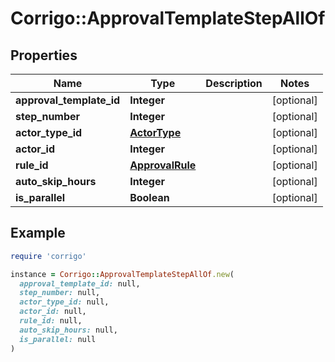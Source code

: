 # Corrigo::ApprovalTemplateStepAllOf

## Properties

| Name | Type | Description | Notes |
| ---- | ---- | ----------- | ----- |
| **approval_template_id** | **Integer** |  | [optional] |
| **step_number** | **Integer** |  | [optional] |
| **actor_type_id** | [**ActorType**](ActorType.md) |  | [optional] |
| **actor_id** | **Integer** |  | [optional] |
| **rule_id** | [**ApprovalRule**](ApprovalRule.md) |  | [optional] |
| **auto_skip_hours** | **Integer** |  | [optional] |
| **is_parallel** | **Boolean** |  | [optional] |

## Example

```ruby
require 'corrigo'

instance = Corrigo::ApprovalTemplateStepAllOf.new(
  approval_template_id: null,
  step_number: null,
  actor_type_id: null,
  actor_id: null,
  rule_id: null,
  auto_skip_hours: null,
  is_parallel: null
)
```

